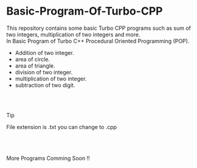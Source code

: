 # Basic-Program-Of-Turbo-CPP
This repository contains some basic Turbo CPP programs such as sum of two integers, multiplication of two integers and more.<br/>
In Basic Program of Turbo C++ Procedural Oriented Programming (POP).

* Addition of two integer.<br/>
* area of  circle.<br/>
* area of triangle.<br/>
* division of two integer.<br/>
* multiplication of two integer.<br/>
* subtraction of two digit.<br/>
<br/>
<br/>

> [!TIP]
> File extension is .txt you can change to .cpp
<br/>
<br/>
<br/>
More Programs Comming Soon !!
